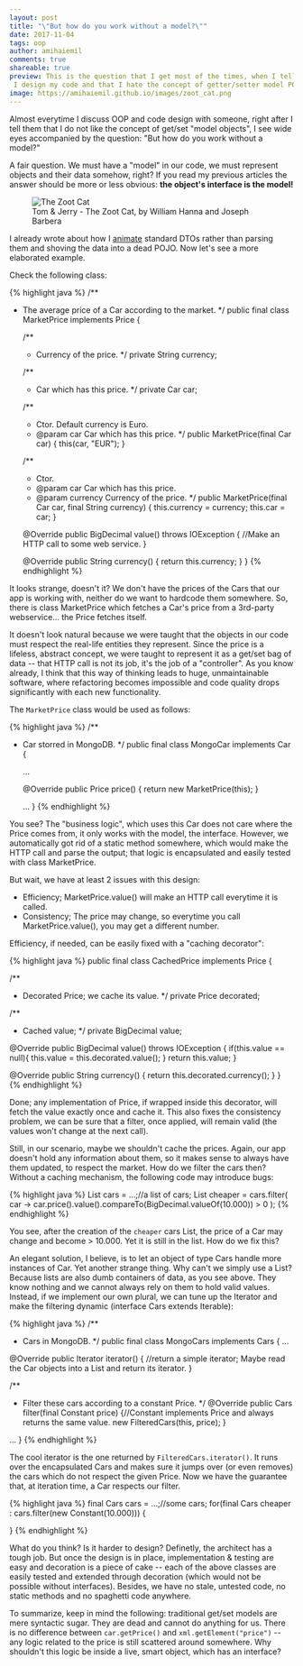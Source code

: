 ```yaml
---
layout: post
title: "\"But how do you work without a model?\""
date: 2017-11-04
tags: oop
author: amihaiemil
comments: true
shareable: true
preview: This is the question that I get most of the times, when I tell people how
 I design my code and that I hate the concept of getter/setter model POJO.
image: https://amihaiemil.github.io/images/zoot_cat.png
---
```


Almost everytime I discuss OOP and code design with someone, right after I tell them
that I do not like the concept of get/set "model objects", I see wide eyes accompanied
by the question: "But how do you work without a model?"

A fair question. We must have a "model" in our code, we must represent objects and their data
somehow, right? If you read my previous articles the answer should be more or less obvious:
**the object's interface is the model!**

<figure class="articleimg">
 <img src="{{page.image}}" alt="The Zoot Cat">
 <figcaption>
 Tom & Jerry - The Zoot Cat, by  William Hanna and Joseph Barbera
 </figcaption>
</figure>

 I already wrote about how I [animate](https://amihaiemil.github.io/2017/09/01/data-should-be-animated-not-represented.html) standard DTOs rather than parsing them and shoving the data into a dead POJO. Now let's see a more
 elaborated example.

Check the following class:

{% highlight java %}
/**
 * The average price of a Car according to the market.
 */
public final class MarketPrice implements Price {

    /**
     * Currency of the price.
     */
    private String currency;

    /**
     * Car which has this price.
     */
    private Car car;

    /**
     * Ctor. Default currency is Euro.
     * @param car Car which has this price.
     */
    public MarketPrice(final Car car) {
       this(car, "EUR");
    }

    /**
     * Ctor.
     * @param car Car which has this price.
     * @param currency Currency of the price.
     */
    public MarketPrice(final Car car, final String currency) {
       this.currency = currency;
       this.car = car;
    }

    @Override
    public BigDecimal value() throws IOException {
       //Make an HTTP call to some web service.
    }

    @Override
    public String currency() {
      return this.currency;
    }
}
{% endhighlight %}

It looks strange, doesn't it? We don't have the prices of the Cars that our app is working with, neither do we want to hardcode them somewhere. So, there is class MarketPrice which fetches a Car's price from a 3rd-party webservice... the Price fetches itself.

It doesn't look natural because we were taught that the objects in our code must respect the real-life entities they represent. Since the price is a lifeless, abstract concept, we were taught to represent it as a get/set bag of data -- that HTTP call is not its job, it's the job of a "controller". As you know already, I think that this way of thinking leads to huge, unmaintainable software, where refactoring becomes impossible and code quality drops significantly with each new functionality.

The ``MarketPrice`` class would be used as follows:

{% highlight java %}
/**
 * Car storred in MongoDB.
 */
public final class MongoCar implements Car {

    ...

    @Override
    public Price price() {
      return new MarketPrice(this);
    }

    ...
}
{% endhighlight %}

You see? The "business logic", which uses this Car does not care where the Price comes from, it only works with the model, the interface. However, we automatically got rid of a static method somewhere, which would make the HTTP call and parse the output; that logic is encapsulated and easily tested with class MarketPrice.

But wait, we have at least 2 issues with this design:

  * Efficiency; MarketPrice.value() will make an HTTP call everytime it is called.
  * Consistency; The price may change, so everytime you call MarketPrice.value(), you may get a different number.

Efficiency, if needed, can be easily fixed with a "caching decorator":

{% highlight java %}
public final class CachedPrice implements Price {

  /**
   * Decorated Price; we cache its value.
   */
  private Price decorated;

  /**
   * Cached value;
   */
  private BigDecimal value;

  @Override
  public BigDecimal value() throws IOException {
    if(this.value == null){
      this.value = this.decorated.value();
    }
    return this.value;
  }

  @Override
  public String currency() {
    return this.decorated.currency();
  }
}
{% endhighlight %}

Done; any implementation of Price, if wrapped inside this decorator, will fetch the value exactly once and cache it.
This also fixes the consistency problem, we can be sure that a filter, once applied, will remain valid (the values won't change at the next call).

Still, in our scenario, maybe we shouldn't cache the prices. Again, our app doesn't hold any information about them,
so it makes sense to always have them updated, to respect the market. How do we filter the cars then? Without a caching mechanism, the following code may introduce bugs:

{% highlight java %}
List<Car> cars = ...;//a list of cars;
List<Car> cheaper = cars.filter(
  car -> car.price().value().compareTo(BigDecimal.valueOf(10.000)) > 0
);
{% endhighlight %}

You see, after the creation of the ``cheaper`` cars List, the price of a Car may change and become > 10.000. Yet it is still in the list. How do we fix this?

An elegant solution, I believe, is to let an object of type Cars handle more instances of Car. Yet another strange thing. Why can't we simply use a List? Because lists are also dumb containers of data, as you see above. They know nothing and we cannot always rely on them to hold valid values. Instead, if we implement our own plural, we can tune up the Iterator and make the filtering dynamic (interface Cars extends Iterable):

{% highlight java %}
/**
 * Cars in MongoDB.
 */
public final class MongoCars implements Cars {
  ...

  @Override
  public Iterator<Car> iterator() {
    //return a simple iterator; Maybe read the Car objects into a List and return its iterator.
  }

  /**
   * Filter these cars according to a constant Price.
   */
  @Override
  public Cars filter(final Constant price) {//Constant implements Price and always returns the same value.
    new FilteredCars(this, price);
  }

  ...
}
{% endhighlight %}

The cool iterator is the one returned by ``FilteredCars.iterator()``. It runs over the encapsulated
Cars and makes sure it jumps over (or even removes) the cars which do not respect the given Price.
Now we have the guarantee that, at iteration time, a Car respects our filter.

{% highlight java %}
final Cars cars = ...;//some cars;
for(final Cars cheaper : cars.filter(new Constant(10.000))) {

}
{% endhighlight %}

What do you think? Is it harder to design? Definetly, the architect has a tough job. But once the design is in place, implementation & testing are easy and decoration is a piece of cake -- each of the above classes are easily tested and extended through decoration (which would not be possible without interfaces). Besides, we have no stale, untested code, no static methods and no spaghetti code anywhere.

To summarize, keep in mind the following: traditional get/set models are mere syntactic sugar. They are dead and cannot do anything for us. There is no difference between ``car.getPrice()`` and ``xml.getElement("price")`` -- any logic related to the price is still scattered around somewhere. Why shouldn't this logic be inside a live, smart object, which has an interface?
